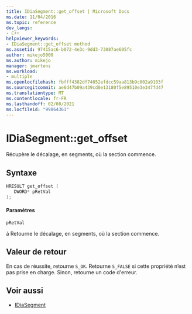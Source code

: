 ```yaml
---
title: IDiaSegment::get_offset | Microsoft Docs
ms.date: 11/04/2016
ms.topic: reference
dev_langs:
- C++
helpviewer_keywords:
- IDiaSegment::get_offset method
ms.assetid: 97415ac6-b072-4e3c-9dd3-73087ae605fc
author: mikejo5000
ms.author: mikejo
manager: jmartens
ms.workload:
- multiple
ms.openlocfilehash: fbfff4382df74052efdcc59aa813b9c002a9103f
ms.sourcegitcommit: ae6d47b09a439cd0e13180f5e89510e3e347fd47
ms.translationtype: MT
ms.contentlocale: fr-FR
ms.lasthandoff: 02/08/2021
ms.locfileid: "99864361"
---
```

# <a name="idiasegmentget_offset"></a>IDiaSegment::get_offset
Récupère le décalage, en segments, où la section commence.

## <a name="syntax"></a>Syntaxe

```C++
HRESULT get_offset ( 
   DWORD* pRetVal
);
```

#### <a name="parameters"></a>Paramètres
 `pRetVal`

à Retourne le décalage, en segments, où la section commence.

## <a name="return-value"></a>Valeur de retour
 En cas de réussite, retourne `S_OK`. Retourne `S_FALSE` si cette propriété n’est pas prise en charge. Sinon, retourne un code d'erreur.

## <a name="see-also"></a>Voir aussi
- [IDiaSegment](../../debugger/debug-interface-access/idiasegment.md)